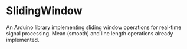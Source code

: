 # SlidingWindow
An Arduino library implementing sliding window operations for real-time signal processing. Mean (smooth) and line length operations already implemented.
